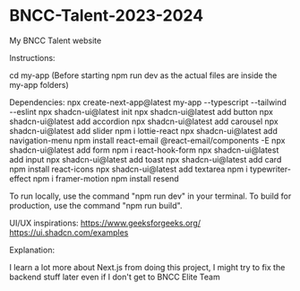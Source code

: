 # BNCC-Talent-2023-2024

My BNCC Talent website

Instructions:

cd my-app (Before starting npm run dev as the actual files are inside the my-app folders)

Dependencies:
npx create-next-app@latest my-app --typescript --tailwind --eslint
npx shadcn-ui@latest init
npx shadcn-ui@latest add button
npx shadcn-ui@latest add accordion
npx shadcn-ui@latest add carousel
npx shadcn-ui@latest add slider
npm i lottie-react
npx shadcn-ui@latest add navigation-menu
npm install react-email @react-email/components -E
npx shadcn-ui@latest add form
npm i react-hook-form
npx shadcn-ui@latest add input
npx shadcn-ui@latest add toast
npx shadcn-ui@latest add card
npm install react-icons
npx shadcn-ui@latest add textarea
npm i typewriter-effect
npm i framer-motion
npm install resend

To run locally, use the command "npm run dev" in your terminal. To build for production, use the command "npm run build".

UI/UX inspirations:
https://www.geeksforgeeks.org/
https://ui.shadcn.com/examples

Explanation:

I learn a lot more about Next.js from doing this project, I might try to fix the backend stuff later even if I don't get to BNCC Elite Team
